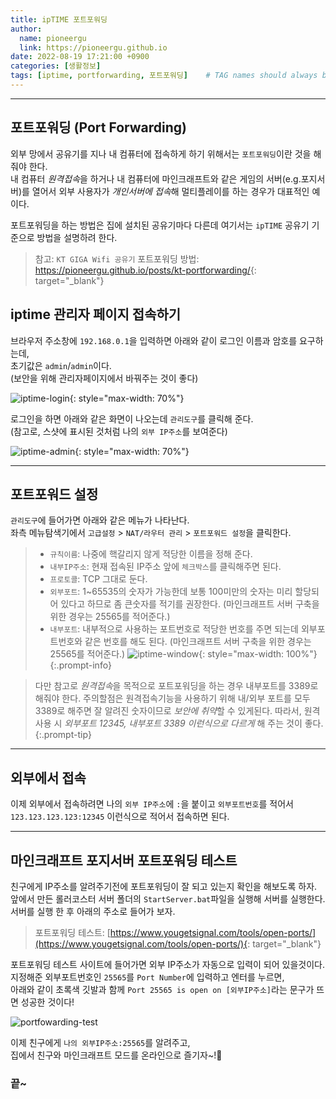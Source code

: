 ```yaml
---
title: ipTIME 포트포워딩
author:
  name: pioneergu
  link: https://pioneergu.github.io
date: 2022-08-19 17:21:00 +0900
categories: [생활정보]
tags: [iptime, portforwarding, 포트포워딩]    # TAG names should always be lowercase
---
```


---
## **포트포워딩 (Port Forwarding)**

외부 망에서 공유기를 지나 내 컴퓨터에 접속하게 하기 위해서는 `포트포워딩`이란 것을 해 줘야 한다.  
내 컴퓨터 *원격접속*을 하거나 내 컴퓨터에 마인크래프트와 같은 게임의 서버(e.g.포지서버)를 열어서 외부 사용자가 *개인서버에 접속*해 멀티플레이를 하는 경우가 대표적인 예이다.  

포트포워딩을 하는 방법은 집에 설치된 공유기마다 다른데 여기서는 `ipTIME` 공유기 기준으로 방법을 설명하려 한다.

> 참고: `KT GIGA Wifi 공유기` 포트포워딩 방법: <https://pioneergu.github.io/posts/kt-portforwarding/>{: target="_blank"}

## **iptime 관리자 페이지 접속하기**

브라우저 주소창에 `192.168.0.1`을 입력하면 아래와 같이 로그인 이름과 암호를 요구하는데,  
초기값은 `admin`/`admin`이다.  
(보안을 위해 관리자페이지에서 바꿔주는 것이 좋다)

![iptime-login][iptime-login]{: style="max-width: 70%"}

로그인을 하면 아래와 같은 화면이 나오는데 `관리도구`를 클릭해 준다.  
(참고로, 스샷에 표시된 것처럼 나의 `외부 IP주소`를 보여준다)

![iptime-admin][iptime-admin]{: style="max-width: 70%"}

---
## **포트포워드 설정**

`관리도구`에 들어가면 아래와 같은 메뉴가 나타난다.  
좌측 메뉴탐색기에서 `고급설정` > `NAT/라우터 관리` > `포트포워드 설정`을 클릭한다.

> - `규칙이름`: 나중에 핵갈리지 않게 적당한 이름을 정해 준다.  
> - `내부IP주소`: 현재 접속된 IP주소 앞에 `체크박스`를 클릭해주면 된다.  
> - `프로토콜`: TCP 그대로 둔다.  
> - `외부포트`: 1~65535의 숫자가 가능한데 보통 100미만의 숫자는 미리 할당되어 있다고 하므로 좀 큰숫자를 적기를 권장한다. (마인크래프트 서버 구축을 위한 경우는 25565를 적어준다.)  
> - `내부포트`: 내부적으로 사용하는 포트번호로 적당한 번호를 주면 되는데 외부포트번호와 같은 번호를 해도 된다. (마인크래프트 서버 구축을 위한 경우는 25565를 적어준다.)
> ![iptime-window][iptime-window]{: style="max-width: 100%"}
{:.prompt-info}

> 다만 참고로 *원격접속*을 목적으로 포트포워딩을 하는 경우 내부포트를 3389로 해줘야 한다.
> 주의할점은 원격접속기능을 사용하기 위해 내/외부 포트를 모두 3389로 해주면 잘 알려진 숫자이므로 *보안에 취약*할 수 있게된다.
> 따라서, 원격 사용 시 *외부포트 12345, 내부포트 3389 이런식으로 다르게* 해 주는 것이 좋다.  
{:.prompt-tip}

---
## **외부에서 접속**

이제 외부에서 접속하려면 나의 `외부 IP주소`에 `:`을 붙이고 `외부포트번호`를 적어서 `123.123.123.123:12345` 이런식으로 적어서 접속하면 된다.  

---
## **마인크래프트 포지서버 포트포워딩 테스트**

친구에게 IP주소를 알려주기전에 포트포워딩이 잘 되고 있는지 확인을 해보도록 하자.  
앞에서 만든 롤러코스터 서버 폴더의 `StartServer.bat`파일을 실행해 서버를 실행한다.  
서버를 실행 한 후 아래의 주소로 들어가 보자.

> 포트포워딩 테스트: [https://www.yougetsignal.com/tools/open-ports/](https://www.yougetsignal.com/tools/open-ports/){: target="_blank"}

포트포워딩 테스트 사이트에 들어가면 외부 IP주소가 자동으로 입력이 되어 있을것이다.  
지정해준 외부포트번호인 `25565`를 `Port Number`에 입력하고 엔터를 누르면,  
아래와 같이 초록색 깃발과 함께 `Port 25565 is open on [외부IP주소]`라는 문구가 뜨면 성공한 것이다!

![portfowarding-test](kt-portforwarding-5.jpg)

이제 친구에게 `나의 외부IP주소:25565`를 알려주고,  
집에서 친구와 마인크래프트 모드를 온라인으로 즐기자~!👏

### 끝~

[iptime-login]: https://dsm01pap007files.storage.live.com/y4mb9wt-MGkQbKwq23MlyC8R7L1b4yld2PGDVdnWwbquBnHNe-ReZZUfBv4GEkv7RZHb0y7n05ihAU49ki_o3SOdS20-lCTutarIn2bX_AenVOuhX5RRAY6rEBzjXSV1erDVaBSvYKzXCnrErurNKvHDmkqPlWr140WT1sVye0-LO3SeMXNH8smkvqF49CVau9Q?width=568&height=316&cropmode=none
[iptime-admin]: https://dsm01pap007files.storage.live.com/y4mxO_24Ix79YOq8Yo85_OSx0UagkLrauyUtbv01fJmBpi0ePj52PfmC5OFpRY8qZ66JvBJrz7teshHO7C4pvk3XHxjvD_0apuaxc-uuCEPPE9fcSGFOWFaEPr3DoebtOryUhyO43rO9VWiZMuyj4GHf2_zQZl9Zu1sPC_uJPEKgufav3y0Vv4bzYrDRQ1nacJc?width=292&height=283&cropmode=none
[iptime-window]: https://dsm01pap007files.storage.live.com/y4m3ps8cgqwZFxAfgwWVr0sciLVJRzmh33UZUgnl0RKPgUipdevO5LXg4MzDgi-U5T0DJ14P4hLj1rgMUITNvBfHnMxXbrcBveEpI5NjBUr1baXf2t2FhY6L3V6qcZJL1iIug42B7PPaE4pspudAD72orZLbPrF0ovLWI-S-yWheMMof5zqfbLyk5Sxdlt1jqqL?width=660&height=484&cropmode=none